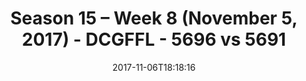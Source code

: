 ---
title: Season 15 – Week 8 (November 5, 2017) - DCGFFL - 5696 vs 5691
teams_score:
- team: 5696
  score: 27
- team: 5691
  score: 6
mvp: Greg Carter, Enrique Perez
game-ball: Mark Hofberg, David Gottlieb
season: 15
week: 8
date: '2017-11-06T18:18:16'
pageid: season-15-week-8-november-5-2017-5696-vs-5691
---